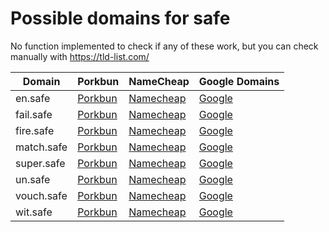 # Possible domains for safe

No function implemented to check if any of these work, but you can check manually with https://tld-list.com/

| Domain | Porkbun | NameCheap | Google Domains |
|---|---|---|---|
| en.safe | [Porkbun](https://porkbun.com/checkout/search?prb=e814663da1&tlds=&idnLanguage=&search=search&q=en.safe) | [Namecheap](https://www.namecheap.com/domains/registration/results/?domain=en.safe) | [Google](https://domains.google.com/registrar/search?searchTerm=en.safe) |
| fail.safe | [Porkbun](https://porkbun.com/checkout/search?prb=e814663da1&tlds=&idnLanguage=&search=search&q=fail.safe) | [Namecheap](https://www.namecheap.com/domains/registration/results/?domain=fail.safe) | [Google](https://domains.google.com/registrar/search?searchTerm=fail.safe) |
| fire.safe | [Porkbun](https://porkbun.com/checkout/search?prb=e814663da1&tlds=&idnLanguage=&search=search&q=fire.safe) | [Namecheap](https://www.namecheap.com/domains/registration/results/?domain=fire.safe) | [Google](https://domains.google.com/registrar/search?searchTerm=fire.safe) |
| match.safe | [Porkbun](https://porkbun.com/checkout/search?prb=e814663da1&tlds=&idnLanguage=&search=search&q=match.safe) | [Namecheap](https://www.namecheap.com/domains/registration/results/?domain=match.safe) | [Google](https://domains.google.com/registrar/search?searchTerm=match.safe) |
| super.safe | [Porkbun](https://porkbun.com/checkout/search?prb=e814663da1&tlds=&idnLanguage=&search=search&q=super.safe) | [Namecheap](https://www.namecheap.com/domains/registration/results/?domain=super.safe) | [Google](https://domains.google.com/registrar/search?searchTerm=super.safe) |
| un.safe | [Porkbun](https://porkbun.com/checkout/search?prb=e814663da1&tlds=&idnLanguage=&search=search&q=un.safe) | [Namecheap](https://www.namecheap.com/domains/registration/results/?domain=un.safe) | [Google](https://domains.google.com/registrar/search?searchTerm=un.safe) |
| vouch.safe | [Porkbun](https://porkbun.com/checkout/search?prb=e814663da1&tlds=&idnLanguage=&search=search&q=vouch.safe) | [Namecheap](https://www.namecheap.com/domains/registration/results/?domain=vouch.safe) | [Google](https://domains.google.com/registrar/search?searchTerm=vouch.safe) |
| wit.safe | [Porkbun](https://porkbun.com/checkout/search?prb=e814663da1&tlds=&idnLanguage=&search=search&q=wit.safe) | [Namecheap](https://www.namecheap.com/domains/registration/results/?domain=wit.safe) | [Google](https://domains.google.com/registrar/search?searchTerm=wit.safe) |
